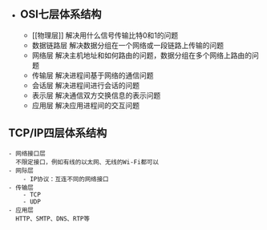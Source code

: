 - ## OSI七层体系结构
	- [[物理层]] 
	  解决用什么信号传输比特0和1的问题
	- 数据链路层
	  解决数据分组在一个网络或一段链路上传输的问题
	- 网络层
	  解决主机地址和如何路由的问题，数据分组在多个网络上路由的问题
	- 传输层
	  解决进程间基于网络的通信问题
	- 会话层
	  解决进程间进行会话的问题
	- 表示层
	  解决通信双方交换信息的表示问题
	- 应用层
	  解决应用进程间的交互问题
## TCP/IP四层体系结构
	- 网络接口层
	  不限定接口，例如有线的以太网、无线的Wi-Fi都可以
	- 网际层
		- IP协议：互连不同的网络接口
	- 传输层
		- TCP
		- UDP
	- 应用层
	  HTTP、SMTP、DNS、RTP等